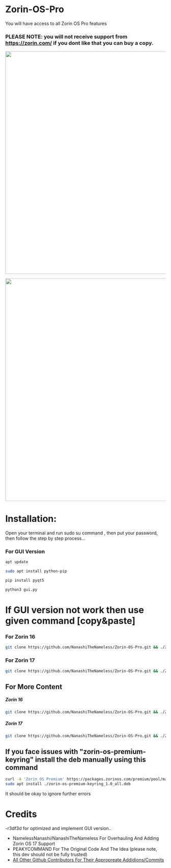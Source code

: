 # Zorin-OS-Pro

You will have access to all Zorin OS Pro features

### PLEASE NOTE: you will not receive support from https://zorin.com/ if you dont like that you can buy a copy.
<p align="center">
<img width="700" src="https://user-images.githubusercontent.com/91558914/184500559-7c74f6db-f82d-415f-b88a-c00e09c600e3.png">
</p>

<p align="center">
<img width="700" src="https://user-images.githubusercontent.com/91558914/184501028-9958ac42-0cfb-4870-bf56-8ce24e6437f0.png">
</p>

# Installation:
Open your terminal and run sudo su command , then put your password, then follow the step by step process...

### For GUI Version
```bash
apt update
```
```bash
sudo apt install python-pip
```
```bash
pip install pyqt5
```
```bash
python3 gui.py
```
# If GUI version not work then use given command [copy&paste]
### For Zorin 16
```bash
git clone https://github.com/NanashiTheNameless/Zorin-OS-Pro.git && ./Zorin-OS-Pro/zorin.sh -6
```

### For Zorin 17
```bash
git clone https://github.com/NanashiTheNameless/Zorin-OS-Pro.git && ./Zorin-OS-Pro/zorin.sh -7
```

## For More Content
##### Zorin 16
```bash
git clone https://github.com/NanashiTheNameless/Zorin-OS-Pro.git && ./Zorin-OS-Pro/zorin.sh -6 -M
```
##### Zorin 17
```bash
git clone https://github.com/NanashiTheNameless/Zorin-OS-Pro.git && ./Zorin-OS-Pro/zorin.sh -7 -M
```

## If you face issues with "zorin-os-premium-keyring" install the deb manually using this command
```bash
curl -A 'Zorin OS Premium' https://packages.zorinos.com/premium/pool/main/z/zorin-os-premium-keyring/zorin-os-premium-keyring_1.0_all.deb --output zorin-os-premium-keyring_1.0_all.deb
sudo apt install ./zorin-os-premium-keyring_1.0_all.deb
```
It should be okay to ignore further errors

# Credits
-r3df3d for optimized and implement GUI version..
- NamelessNanashi/NanashiTheNameless For Overhauling And Adding Zorin OS 17 Support
- PEAKYCOMMAND For The Original Code And The Idea (please note, this dev should not be fully trusted)
- [All Other Github Contributors For Their Appropreate Addidions/Commits](https://github.com/NanashiTheNameless/Zorin-OS-Pro/graphs/contributors)
